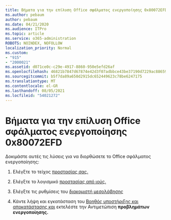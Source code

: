 ```yaml
---
title: Βήματα για την επίλυση Office σφάλματος ενεργοποίησης 0x80072EFD
ms.author: pebaum
author: pebaum
ms.date: 04/21/2020
ms.audience: ITPro
ms.topic: article
ms.service: o365-administration
ROBOTS: NOINDEX, NOFOLLOW
localization_priority: Normal
ms.custom:
- "915"
- "2000021"
ms.assetid: d071ce0c-c29e-4917-8860-950e5efd26af
ms.openlocfilehash: 46821b7847d67874e42d3f07adbbce43be37190d7229ac886595d03c43cbfeb6
ms.sourcegitcommit: b5f7da89a650d2915dc652449623c78be6247175
ms.translationtype: MT
ms.contentlocale: el-GR
ms.lasthandoff: 08/05/2021
ms.locfileid: "54021272"
---
```

# <a name="steps-to-resolve-office-activation-error-0x80072efd"></a>Βήματα για την επίλυση Office σφάλματος ενεργοποίησης 0x80072EFD

Δοκιμάστε αυτές τις λύσεις για να διορθώσετε το Office σφάλματος ενεργοποίησης:
  
1. Ελέγξτε το τείχος [προστασίας σας.](https://support.office.com/article/0d23d3c0-c19c-4b2f-9845-5344fedc4380#BKMK_CheckFirewall)

2. Ελέγξτε το λογισμικό [προστασίας από ιούς.](https://support.office.com/article/0d23d3c0-c19c-4b2f-9845-5344fedc4380#BKMK_CheckAV)

3. Ελέγξτε τις ρυθμίσεις του [διακομιστή μεσολάβησης](https://support.office.com/article/0d23d3c0-c19c-4b2f-9845-5344fedc4380#BKMK_CheckProxy)

4. Κάντε λήψη και εγκατάσταση του [Βοηθός υποστήριξης και αποκατάστασης και](https://aka.ms/SARA-OfficeActivation-Alchemy) εκτελέστε την Αντιμετώπιση **προβλημάτων ενεργοποίησης.**

